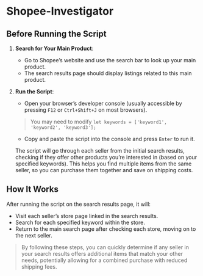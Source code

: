 # Shopee-Investigator

## Before Running the Script
1. **Search for Your Main Product**:
   - Go to Shopee’s website and use the search bar to look up your main product.
   - The search results page should display listings related to this main product.

2. **Run the Script**:
   - Open your browser’s developer console (usually accessible by pressing `F12` or `Ctrl+Shift+J` on most browsers).
   > You may need to modify `let keywords = ['keyword1', 'keyword2', 'keyword3'];`
   - Copy and paste the script into the console and press `Enter` to run it.

   The script will go through each seller from the initial search results, checking if they offer other products you’re interested in (based on your specified keywords). This helps you find multiple items from the same seller, so you can purchase them together and save on shipping costs.

## How It Works
After running the script on the search results page, it will:
- Visit each seller’s store page linked in the search results.
- Search for each specified keyword within the store.
- Return to the main search page after checking each store, moving on to the next seller.

> By following these steps, you can quickly determine if any seller in your search results offers additional items that match your other needs, potentially allowing for a combined purchase with reduced shipping fees.